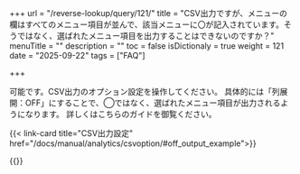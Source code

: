 +++
url = "/reverse-lookup/query/121/"
title = "CSV出力ですが、メニューの欄はすべてのメニュー項目が並んで、該当メニューに〇が記入されています。そうではなく、選ばれたメニュー項目を出力することはできないのですか？"
menuTitle = ""
description = ""
toc = false
isDictionaly = true
weight = 121
date = "2025-09-22"
tags = ["FAQ"]

+++

可能です。CSV出力のオプション設定を操作してください。
具体的には「列展開：OFF」にすることで、◯ではなく、選ばれたメニュー項目が出力されるようになります。
詳しくはこちらのガイドを御覧ください。

{{< link-card title="CSV出力設定"  href="/docs/manual/analytics/csvoption/#off_output_example">}}

{{<iTablet filename="p1" msg="" alice="ok">}}
